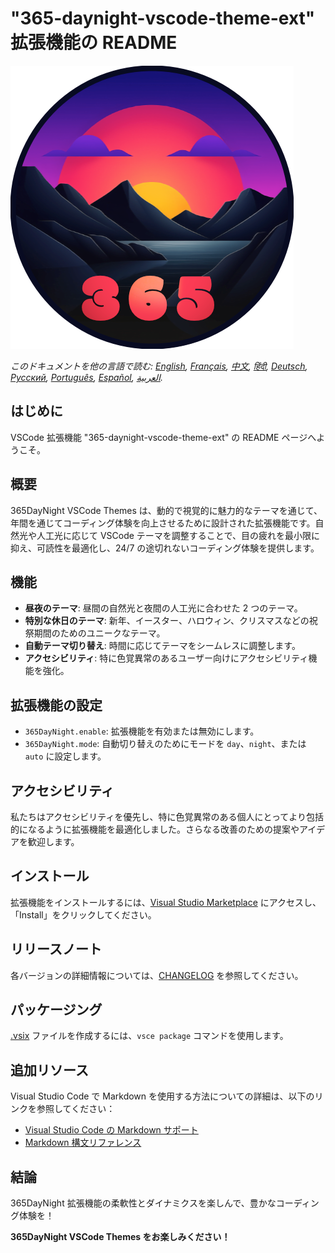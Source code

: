 # "365-daynight-vscode-theme-ext" 拡張機能の README

![365DayNight VSCode Themes](https://github.com/mickaellherminez/365-daynight-vscode-theme-ext/blob/main/assets/logo-web.png?raw=true)

*このドキュメントを他の言語で読む: [English](../README.md), [Français](README_fr.md), [中文](README_zh.md), [हिंदी](README_hi.md), [Deutsch](README_de.md), [Русский](README_ru.md), [Português](README_pt.md), [Español](README_es.md), [العربية](README_ar.md).*

## はじめに

VSCode 拡張機能 "365-daynight-vscode-theme-ext" の README ページへようこそ。

## 概要

365DayNight VSCode Themes は、動的で視覚的に魅力的なテーマを通じて、年間を通じてコーディング体験を向上させるために設計された拡張機能です。自然光や人工光に応じて VSCode テーマを調整することで、目の疲れを最小限に抑え、可読性を最適化し、24/7 の途切れないコーディング体験を提供します。

## 機能

- **昼夜のテーマ**: 昼間の自然光と夜間の人工光に合わせた 2 つのテーマ。
- **特別な休日のテーマ**: 新年、イースター、ハロウィン、クリスマスなどの祝祭期間のためのユニークなテーマ。
- **自動テーマ切り替え**: 時間に応じてテーマをシームレスに調整します。
- **アクセシビリティ**: 特に色覚異常のあるユーザー向けにアクセシビリティ機能を強化。

## 拡張機能の設定

- `365DayNight.enable`: 拡張機能を有効または無効にします。
- `365DayNight.mode`: 自動切り替えのためにモードを `day`、`night`、または `auto` に設定します。

## アクセシビリティ

私たちはアクセシビリティを優先し、特に色覚異常のある個人にとってより包括的になるように拡張機能を最適化しました。さらなる改善のための提案やアイデアを歓迎します。

## インストール

拡張機能をインストールするには、[Visual Studio Marketplace](https://marketplace.visualstudio.com/items?itemName=mickaellherminez.365-daynight-vscode-theme-ext) にアクセスし、「Install」をクリックしてください。

## リリースノート

各バージョンの詳細情報については、[CHANGELOG](../CHANGELOG.md) を参照してください。

## パッケージング

[.vsix](https://learn.microsoft.com/fr-fr/visualstudio/extensibility/walkthrough-publishing-a-visual-studio-extension-via-command-line?view=vs-2022) ファイルを作成するには、`vsce package` コマンドを使用します。

## 追加リソース

Visual Studio Code で Markdown を使用する方法についての詳細は、以下のリンクを参照してください：

- [Visual Studio Code の Markdown サポート](http://code.visualstudio.com/docs/languages/markdown)
- [Markdown 構文リファレンス](https://help.github.com/articles/markdown-basics/)

## 結論

365DayNight 拡張機能の柔軟性とダイナミクスを楽しんで、豊かなコーディング体験を！

**365DayNight VSCode Themes をお楽しみください！** 